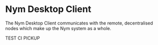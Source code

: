 # Nym Desktop Client

The Nym Desktop Client communicates with the remote, decentralised nodes which make up the Nym system as a whole.

TEST CI PICKUP
